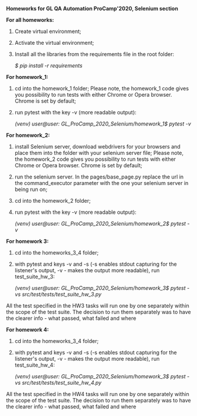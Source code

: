 **Homeworks for GL QA Automation ProCamp'2020,
Selenium section**

**For all homeworks:**
1. Create virtual environment;
2. Activate the virtual environment;
3. Install all the libraries from the requirements file in the root folder:

    _$ pip install -r requirements_

**For homework_1:**
1. cd into the homework_1 folder;
Please note, the homework_1 code gives you possibility to run tests with either Chrome or Opera browser. Chrome is set by default;
2. run pytest with the key -v (more readable output):

    _(venv) user@user: GL_ProCamp_2020_Selenium/homework_1$ pytest -v_

**For homework_2:**
1. install Selenium server, download webdrivers for your browsers and place them into the folder with your selenium server file;
Please note, the homework_2 code gives you possibility to run tests with either Chrome or Opera browser. Chrome is set by default;
2. run the selenium server. In the pages/base_page.py replace the url in the command_executor parameter with the one
your selenium server in being run on; 
3. cd into the homework_2 folder;
4. run pytest with the key -v (more readable output):

    _(venv) user@user: GL_ProCamp_2020_Selenium/homework_2$ pytest -v_

**For homework 3:**
1. cd into the homeworks_3_4 folder;
2. with pytest and keys -v and -s (-s enables stdout capturing for the listener's output, -v - makes the output more readable),
run test_suite_hw_3:

    _(venv) user@user: GL_ProCamp_2020_Selenium/homework_3$ pytest -vs src/test/tests/test_suite_hw_3.py_

All the test specified in the HW3 tasks will run one by one separately within the scope of the test suite.
The decision to run them separately was to have the clearer info - what passed, what failed and where

**For homework 4:**
1. cd into the homeworks_3_4 folder;
2. with pytest and keys -v and -s (-s enables stdout capturing for the listener's output, -v - makes the output more readable),
run test_suite_hw_4:

    _(venv) user@user: GL_ProCamp_2020_Selenium/homework_3$ pytest -vs src/test/tests/test_suite_hw_4.py_

All the test specified in the HW4 tasks will run one by one separately within the scope of the test suite.
The decision to run them separately was to have the clearer info - what passed, what failed and where 
